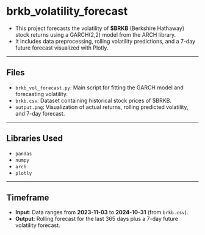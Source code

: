 # brkb_volatility_forecast

- This project forecasts the volatility of **$BRKB** (Berkshire Hathaway) stock returns using a GARCH(2,2) model from the ARCH library.
- It includes data preprocessing, rolling volatility predictions, and a 7-day future forecast visualized with Plotly.

---

## Files
- `brkb_vol_forecast.py`: Main script for fitting the GARCH model and forecasting volatility.
- `brkb.csv`: Dataset containing historical stock prices of $BRKB.
- `output.png`: Visualization of actual returns, rolling predicted volatility, and 7-day forecast.

---

## Libraries Used
- `pandas`
- `numpy`
- `arch`
- `plotly`

---

## Timeframe
- **Input**: Data ranges from **2023-11-03** to **2024-10-31** (from `brkb.csv`).
- **Output**: Rolling forecast for the last 365 days plus a 7-day future volatility forecast.
